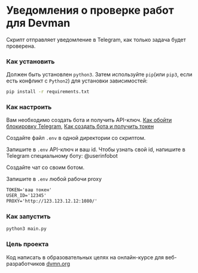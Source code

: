 # Уведомления о проверке работ для Devman
Скрипт отправляет уведомление в Telegram, как только задача будет проверена.

### Как установить 
Должен быть установлен `python3`. Затем используйте `pip`(или `pip3`, 
 если есть конфликт с `Python2`) для установки зависимостей: 
 ```bash
 pip install -r requirements.txt
 ```
 
 
 ### Как настроить
 Вам необходимо создать бота и получить API-ключ. [Как обойти блокировку Telegram](https://bigpicture.ru/?p=913797),
[Как создать бота и получить токен](https://smmplanner.com/blog/otlozhennyj-posting-v-telegram/)

Создайте файл `.env` в одной директории со скриптом.

Запишите в `.env` API-ключ и ваш id. Чтобы узнать свой id, напишите в Telegram специальному боту: @userinfobot 

Создайте чат со своим ботом.

Запишите в `.env` любой рабочи proxy

```txt
TOKEN='ваш токен'
USER_ID='12345'
PROXY='http://123.123.12.12:1080/'
```

### Как запустить
```bash
python3 main.py
```

### Цель проекта
 Код написать в образовательных целях на онлайн-курсе для веб-разработчиков 
 [dvmn.org](dvmn.org)